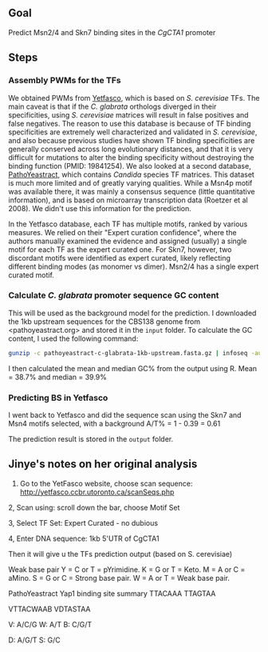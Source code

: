 ## Goal
Predict Msn2/4 and Skn7 binding sites in the _CgCTA1_ promoter

## Steps
### Assembly PWMs for the TFs
We obtained PWMs from [Yetfasco](http://yetfasco.ccbr.utoronto.ca), which is based on _S. cerevisiae_ TFs. The main caveat is that if the _C. glabrata_ orthologs diverged in their specificities, using _S. cerevisiae_ matrices will result in false positives and false negatives. The reason to use this database is because of TF binding specificities are extremely well characterized and validated in _S. cerevisiae_, and also because previous studies have shown TF binding specificities are generally conserved across long evolutionary distances, and that it is very difficult for mutations to alter the binding specificity without destroying the binding function (PMID: 19841254). We also looked at a second database, [PathoYeastract](www.pathoyeastract.org), which contains _Candida_ species TF matrices. This dataset is much more limited and of greatly varying qualities. While a Msn4p motif was available there, it was mainly a consensus sequence (little quantitative information), and is based on microarray transcription data (Roetzer et al 2008). We didn't use this information for the prediction.

In the Yetfasco database, each TF has multiple motifs, ranked by various measures. We relied on their "Expert curation confidence", where the authors manually examined the evidence and assigned (usually) a single motif for each TF as the expert curated one. For Skn7, however, two discordant motifs were identified as expert curated, likely reflecting different binding modes (as monomer vs dimer). Msn2/4 has a single expert curated motif.

### Calculate _C. glabrata_ promoter sequence GC content
This will be used as the background model for the prediction. I downloaded the 1kb upstream sequences for the CBS138 genome from <pathoyeastract.org> and stored it in the `input` folder. To calculate the GC content, I used the following command:

```bash
gunzip -c pathoyeastract-c-glabrata-1kb-upstream.fasta.gz | infoseq -auto -only -name -length -pgc stdin > c-glabrata-1kb-upstream-gc-content.txt
```

I then calculated the mean and median GC% from the output using R. Mean = 38.7% and median = 39.9%

### Predicting BS in Yetfasco
I went back to Yetfasco and did the sequence scan using the Skn7 and Msn4 motifs selected, with a background A/T% = 1 - 0.39 = 0.61

The prediction result is stored in the `output` folder.

## Jinye's notes on her original analysis
1. Go to the YetFasco website, choose scan sequence: http://yetfasco.ccbr.utoronto.ca/scanSeqs.php

2, Scan using: scroll down the bar, choose Motif Set

3, Select TF Set: Expert Curated - no dubious

4, Enter DNA sequence: 1kb 5'UTR of CgCTA1

Then it will give u the TFs prediction output (based on S. cerevisiae)

Weak base pair
Y = C or T = pYrimidine. K = G or T = Keto. M = A or C = aMino. S = G or C = Strong base pair. W = A or T = Weak base pair.


PathoYeastract Yap1 binding site summary
TTACAAA
TTAGTAA


VTTACWAAB 
VDTASTAA


V: A/C/G
W: A/T
B: C/G/T

D: A/G/T
S: G/C


